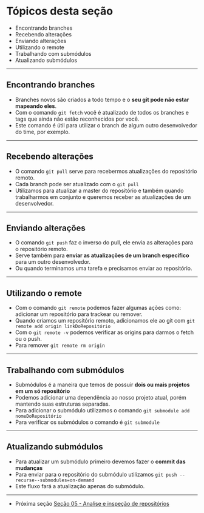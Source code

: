 # Tópicos desta seção

- Encontrando branches
- Recebendo alterações
- Enviando alterações
- Utilizando o remote
- Trabalhando com submódulos
- Atualizando submódulos

---

## Encontrando branches

- Branches novos são criados a todo tempo e o **seu git pode não estar mapeando eles**.
- Com o comando `git fetch` você é atualizado de todos os branches e tags que ainda não estão reconhecidos por você.
- Este comando é útil para utilizar o branch de algum outro desenvolvedor do time, por exemplo.

---

## Recebendo alterações

- O comando `git pull` serve para recebermos atualizações do repositório remoto.
- Cada branch pode ser atualizado com o `git pull`
- Utilizamos para atualizar a master do repositório e também quando trabalharmos em conjunto e queremos receber as atualizações de um desenvolvedor.

---

## Enviando alterações

- O comando `git push` faz o inverso do pull, ele envia as alterações para o repositório remoto.
- Serve também para **enviar as atualizações de um branch específico** para um outro desenvolvedor.
- Ou quando terminamos uma tarefa e precisamos enviar ao repositório.

---

## Utilizando o remote

- Com o comando `git remote` podemos fazer algumas ações como: adicionar um repositório para trackear ou remover.
- Quando criamos um repositório remoto, adicionamos ele ao git com `git remote add origin linkDoRepositório`
- Com o `git remote -v` podemos verificar as origins para darmos o fetch ou o push.
- Para remover `git remote rm origin`

---

## Trabalhando com submódulos

- Submódulos é a maneira que temos de possuir **dois ou mais projetos em um só repositório**
- Podemos adicionar uma dependência ao nosso projeto atual, porém mantendo suas estruturas separadas.
- Para adicionar o submódulo utilizamos o comando `git submodule add nomeDoRepositório`
- Para verificar os submódulos o comando é `git submodule`

---

## Atualizando submódulos

- Para atualizar um submódulo primeiro devemos fazer o **commit das mudanças**
- Para enviar para o repositório do submódulo utilizamos `git push --recurse--submodules=on-demand`
- Este fluxo fará a atualização apenas do submódulo.

---

- Próxima seção [Seção 05 - Analise e inspeção de repositórios](/Secao05-Analise_inspecao/secao05.md)
